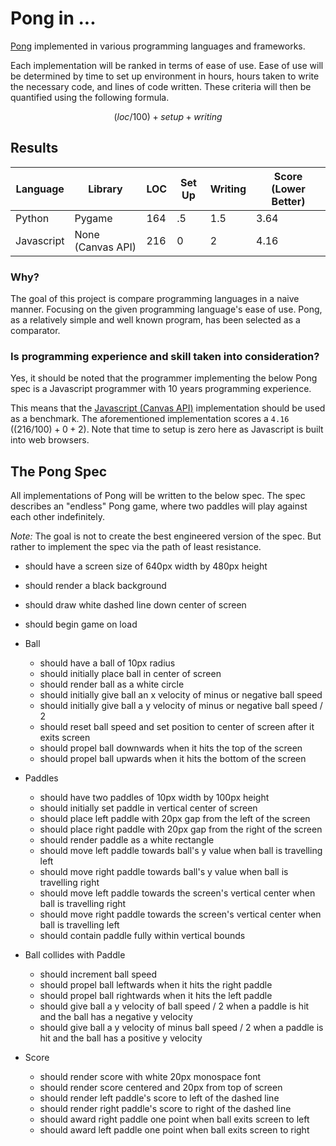 # Pong in ...

[Pong](https://en.wikipedia.org/wiki/Pong) implemented in various programming languages and frameworks.

Each implementation will be ranked in terms of ease of use. Ease of use will be determined by time to set up environment in hours, hours taken to write the necessary code, and lines of code written. These criteria will then be quantified using the following formula.

$$
(loc/100) + setup + writing
$$

## Results

| Language   | Library           | LOC | Set Up | Writing | Score (Lower Better) |
| ---------- | ----------------- | --- | ------ | ------- | -------------------- |
| Python     | Pygame            | 164 | .5     | 1.5     | 3.64                 |
| Javascript | None (Canvas API) | 216 | 0      | 2       | 4.16                 |

### Why?

The goal of this project is compare programming languages in a naive manner. Focusing on the given programming language's ease of use. Pong, as a relatively simple and well known program, has been selected as a comparator.

### Is programming experience and skill taken into consideration?

Yes, it should be noted that the programmer implementing the below Pong spec is a Javascript programmer with 10 years programming experience.

This means that the [Javascript (Canvas API)](https://github.com/coneonthefloor/pong-in/tree/master/javascript/canvas-api/README.md) implementation should be used as a benchmark. The aforementioned implementation scores a `4.16` ($(216/100) + 0 + 2$). Note that time to setup is zero here as Javascript is built into web browsers.

## The Pong Spec

All implementations of Pong will be written to the below spec. The spec describes an "endless" Pong game, where two paddles will play against each other indefinitely.

_Note:_ The goal is not to create the best engineered version of the spec. But rather to implement the spec via the path of least resistance.

- should have a screen size of 640px width by 480px height
- should render a black background
- should draw white dashed line down center of screen
- should begin game on load

- Ball

  - should have a ball of 10px radius
  - should initially place ball in center of screen
  - should render ball as a white circle
  - should initially give ball an x velocity of minus or negative ball speed
  - should initially give ball a y velocity of minus or negative ball speed / 2
  - should reset ball speed and set position to center of screen after it exits screen
  - should propel ball downwards when it hits the top of the screen
  - should propel ball upwards when it hits the bottom of the screen

- Paddles

  - should have two paddles of 10px width by 100px height
  - should initially set paddle in vertical center of screen
  - should place left paddle with 20px gap from the left of the screen
  - should place right paddle with 20px gap from the right of the screen
  - should render paddle as a white rectangle
  - should move left paddle towards ball's y value when ball is travelling left
  - should move right paddle towards ball's y value when ball is travelling right
  - should move left paddle towards the screen's vertical center when ball is travelling right
  - should move right paddle towards the screen's vertical center when ball is travelling left
  - should contain paddle fully within vertical bounds

- Ball collides with Paddle

  - should increment ball speed
  - should propel ball leftwards when it hits the right paddle
  - should propel ball rightwards when it hits the left paddle
  - should give ball a y velocity of ball speed / 2 when a paddle is hit and the ball has a negative y velocity
  - should give ball a y velocity of minus ball speed / 2 when a paddle is hit and the ball has a positive y velocity

- Score
  - should render score with white 20px monospace font
  - should render score centered and 20px from top of screen
  - should render left paddle's score to left of the dashed line
  - should render right paddle's score to right of the dashed line
  - should award right paddle one point when ball exits screen to left
  - should award left paddle one point when ball exits screen to right
